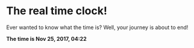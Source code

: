 # The real time clock!

Ever wanted to know what the time is? Well, your journey is about to end!

**The time is Nov 25, 2017, 04:22**